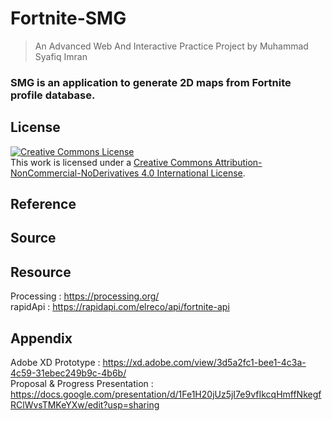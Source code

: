 # Fortnite-SMG
> An Advanced Web And Interactive Practice Project by Muhammad Syafiq Imran
### SMG is an application to generate 2D maps from Fortnite profile database.

## License

<a rel="license" href="http://creativecommons.org/licenses/by-nc-nd/4.0/">
<img alt="Creative Commons License" style="border-width:0" src="https://i.creativecommons.org/l/by-nc-nd/4.0/88x31.png" /></a>
<br />This work is licensed under a 
<a rel="license" href="http://creativecommons.org/licenses/by-nc-nd/4.0/">
Creative Commons Attribution-NonCommercial-NoDerivatives 4.0 International License</a>.

## Reference

## Source

## Resource

Processing : https://processing.org/<br />
rapidApi : https://rapidapi.com/elreco/api/fortnite-api

## Appendix

Adobe XD Prototype : https://xd.adobe.com/view/3d5a2fc1-bee1-4c3a-4c59-31ebec249b9c-4b6b/ <br/>
Proposal & Progress Presentation : https://docs.google.com/presentation/d/1Fe1H20jUz5jI7e9vfIkcqHmffNkegfRClWvsTMKeYXw/edit?usp=sharing
